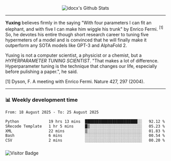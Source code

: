 <div align="center">
    <img align="center" src="https://github-readme-stats.vercel.app/api?username=idocx&show_icons=true&count_private=true&hide_border=true" alt="idocx's Github Stats"></img>
</div>

---

**Yuxing** believes firmly in the saying "With four parameters I can fit an elephant, and with five I can make him wiggle his trunk" by Enrico Fermi. <sup>[1]</sup> So, he devotes his entire though short research career to tuning five hypermeters of a model and is convinced that he will finally make it outperform any SOTA models like GPT-3 and AlphaFold 2.

Yuxing is not a computer scientist, a physicist or a chemist, but a *HYPERPARAMETER TUNING SCIENTIST*. "That makes a lot of difference. Hyperparameter tuning is the technique that changes our life, especially before pulishing a paper.", he said.

[1] Dyson, F. A meeting with Enrico Fermi. Nature 427, 297 (2004).


---

### 📊 Weekly development time
<!--START_SECTION:waka-->

```txt
From: 18 August 2025 - To: 25 August 2025

Python             19 hrs 13 mins  ███████████████████████░░   92.12 %
SRecode Template   1 hr 5 mins     █▒░░░░░░░░░░░░░░░░░░░░░░░   05.23 %
XML                22 mins         ▒░░░░░░░░░░░░░░░░░░░░░░░░   01.83 %
Bash               6 mins          ░░░░░░░░░░░░░░░░░░░░░░░░░   00.54 %
CSV                2 mins          ░░░░░░░░░░░░░░░░░░░░░░░░░   00.20 %
```

<!--END_SECTION:waka-->

### 

![Visitor Badge](https://visitor-badge.laobi.icu/badge?page_id=idocx.idocx)